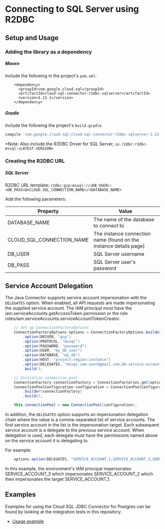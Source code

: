 # Connecting to SQL Server using R2DBC

## Setup and Usage

### Adding the library as a dependency

##### Maven
Include the following in the project's `pom.xml`: 
```maven-pom
    <dependency>
      <groupId>com.google.cloud.sql</groupId>
      <artifactId>cloud-sql-connector-r2dbc-sqlserver</artifactId>
      <version>1.13.1</version>
    </dependency>
```
##### Gradle
Include the following the project's `build.gradle`
```gradle
compile 'com.google.cloud.sql:cloud-sql-connector-r2dbc-sqlserver:1.13.1'
```
*Note: Also include the R2DBC Driver for SQL Server, `io.r2dbc:r2dbc-mssql:<LATEST-VERSION>`

### Creating the R2DBC URL

##### SQL Server
R2DBC URL template: `r2dbc:gcp:mssql://<DB_USER>:<DB_PASS>@<CLOUD_SQL_CONNECTION_NAME>/<DATABASE_NAME>`

Add the following parameters:

| Property         | Value         |
| ---------------- | ------------- |
| DATABASE_NAME   | The name of the database to connect to |
| CLOUD_SQL_CONNECTION_NAME | The instance connection name (found on the instance details page) |
| DB_USER         | SQL Server username |
| DB_PASS         | SQL Server user's password |


## Service Account Delegation
The Java Connector supports service account impersonation with the
`DELEGATES` option. When enabled, all API requests are made impersonating the
supplied service account. The IAM principal must have the
iam.serviceAccounts.getAccessToken permission or the role
roles/iam.serviceAccounts.serviceAccountTokenCreator.

```java
    // Set up ConnectionFactoryOptions
    ConnectionFactoryOptions options = ConnectionFactoryOptions.builder()
        .option(DRIVER, "gcp")
        .option(PROTOCOL, "mssql")
        .option(PASSWORD, "password")
        .option(USER, "my_db_user")
        .option(DATABASE, "my_db")
        .option(HOST, "project:region:instance")
        .option(DELEGATES, "mssql-iam-user@gmail.com,db-service-account@iam.gooogle.com")
        .build();

    // Initialize connection pool
    ConnectionFactory connectionFactory = ConnectionFactories.get(options);
    ConnectionPoolConfiguration configuration = ConnectionPoolConfiguration
        .builder(connectionFactory)
        .build();

    this.connectionPool = new ConnectionPool(configuration);
```

In addition, the `DELEGATES` option supports an impersonation delegation chain
where the value is a comma-separated list of service accounts. The first service
account in the list is the impersonation target. Each subsequent service
account is a delegate to the previous service account. When delegation is
used, each delegate must have the permissions named above on the service
account it is delegating to.

For example:
```java
    options.option(DELEGATES, "SERVICE_ACCOUNT_1,SERVICE_ACCOUNT_2,SERVICE_ACCOUNT_3");
```

In this example, the environment's IAM principal impersonates
SERVICE_ACCOUNT_3 which impersonates SERVICE_ACCOUNT_2 which then
impersonates the target SERVICE_ACCOUNT_1.


## Examples

Examples for using the Cloud SQL JDBC Connector for Postgres can be found by looking at the integration tests in this repository.
* [Usage example](../r2dbc/sqlserver/src/test/java/com/google/cloud/sql/core/R2dbcSqlServerIntegrationTests.java)